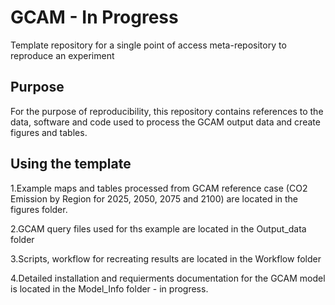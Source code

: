 # GCAM - In Progress
Template repository for a single point of access meta-repository to reproduce an experiment

## Purpose
For the purpose of reproducibility, this repository contains references to the data, software and code used to process the GCAM output data and create figures and tables.

## Using the template
1.Example maps and tables processed from GCAM reference case (CO2 Emission by Region for 2025, 2050, 2075 and 2100) are located in the figures folder.  

2.GCAM query files used for ths example are located in the Output_data folder

3.Scripts, workflow for recreating results are located in the Workflow folder

4.Detailed installation and requierments documentation for the GCAM model is located in the Model_Info folder - in progress.



